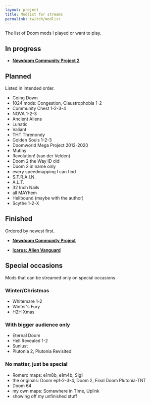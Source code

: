 ```yaml
---
layout: project
title: Modlist for streams
permalink: twitch/modlist
---
```


The list of Doom mods I played or want to play.

## In progress

* [**Newdoom Community Project 2**](https://katamori.github.io/twitch/stream-archive#newdoom-community-project-2)

## Planned

Listed in intended order.

* Going Down
* 1024 mods: Congestion, Claustrophobia 1-2
* Community Chest 1-2-3-4
* NOVA 1-2-3
* Ancient Aliens
* Lunatic
* Valiant
* THT Threnondy
* Golden Souls 1-2-3
* Doomworld Mega Project 2012-2020
* Mutiny
* Revolution! (van der Velden)
* Doom 2 the Way ID did
* Doom 2 in name only
* every speedmapping I can find
* S.T.R.A.I.N.
* A.L.T.
* 32 Inch Nails
* all MAYhem
* Hellbound (maybe with the author)
* Scythe 1-2-X

## Finished

Ordered by newest first.

* [**Newdoom Community Project**](https://katamori.github.io/twitch/stream-archive#newdoom-community-project)

* [**Icarus: Alien Vanguard**](https://katamori.github.io/twitch/stream-archive#icarus-alien-vanguard)

## Special occasions

Mods that can be streamed only on special occasions

### Winter/Christmas

* Whitemare 1-2
* Winter's Fury
* H2H Xmas

### With bigger audience only

* Eternal Doom
* Hell Revealed 1-2
* Sunlust
* Plutonia 2, Plutonia Revisited

### No matter, just be special

* Romero maps: e1m8b, e1m4b, Sigil
* the originals: Doom ep1-2-3-4, Doom 2, Final Doom Plutonia-TNT
* Doom 64
* my own maps: Somewhere in Time, Uplink
* showing off my unfinished stuff